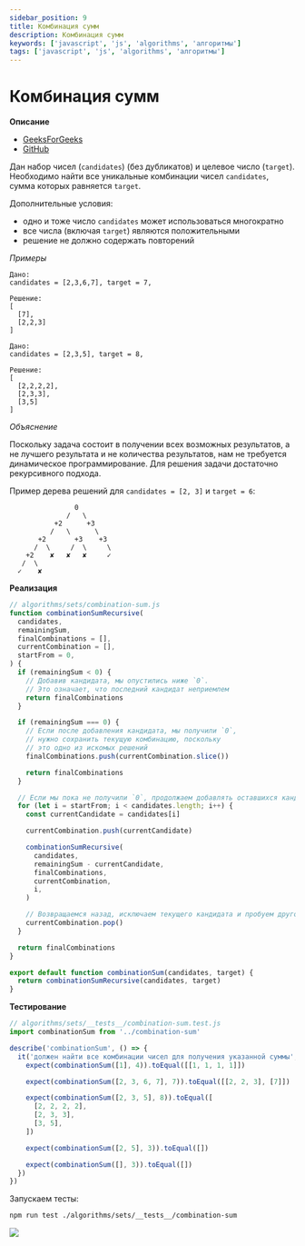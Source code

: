 ```yaml
---
sidebar_position: 9
title: Комбинация сумм
description: Комбинация сумм
keywords: ['javascript', 'js', 'algorithms', 'алгоритмы']
tags: ['javascript', 'js', 'algorithms', 'алгоритмы']
---
```


# Комбинация сумм

__Описание__

- [GeeksForGeeks](https://www.geeksforgeeks.org/combinational-sum/)
- [GitHub](https://github.com/harryheman/algorithms-data-structures/blob/main/src/algorithms/sets/combination-sum.js)

Дан набор чисел (`candidates`) (без дубликатов) и целевое число (`target`). Необходимо найти все уникальные комбинации чисел `candidates`, сумма которых равняется `target`.

Дополнительные условия:

- одно и тоже число `candidates` может использоваться многократно
- все числа (включая `target`) являются положительными
- решение не должно содержать повторений

_Примеры_

```
Дано:
candidates = [2,3,6,7], target = 7,

Решение:
[
  [7],
  [2,2,3]
]
```

```
Дано:
candidates = [2,3,5], target = 8,

Решение:
[
  [2,2,2,2],
  [2,3,3],
  [3,5]
]
```

_Объяснение_

Поскольку задача состоит в получении всех возможных результатов, а не лучшего результата и не количества результатов, нам не требуется динамическое программирование. Для решения задачи достаточно рекурсивного подхода.

Пример дерева решений для `candidates = [2, 3]` и `target = 6`:

```
                0
              /   \
           +2      +3
          /   \      \
       +2       +3    +3
      /  \     /  \     \
    +2    ✘   ✘   ✘     ✓
   /  \
  ✓    ✘
```

__Реализация__

```javascript
// algorithms/sets/combination-sum.js
function combinationSumRecursive(
  candidates,
  remainingSum,
  finalCombinations = [],
  currentCombination = [],
  startFrom = 0,
) {
  if (remainingSum < 0) {
    // Добавив кандидата, мы опустились ниже `0`.
    // Это означает, что последний кандидат неприемлем
    return finalCombinations
  }

  if (remainingSum === 0) {
    // Если после добавления кандидата, мы получили `0`,
    // нужно сохранить текущую комбинацию, поскольку
    // это одно из искомых решений
    finalCombinations.push(currentCombination.slice())

    return finalCombinations
  }

  // Если мы пока не получили `0`, продолжаем добавлять оставшихся кандидатов
  for (let i = startFrom; i < candidates.length; i++) {
    const currentCandidate = candidates[i]

    currentCombination.push(currentCandidate)

    combinationSumRecursive(
      candidates,
      remainingSum - currentCandidate,
      finalCombinations,
      currentCombination,
      i,
    )

    // Возвращаемся назад, исключаем текущего кандидата и пробуем другого
    currentCombination.pop()
  }

  return finalCombinations
}

export default function combinationSum(candidates, target) {
  return combinationSumRecursive(candidates, target)
}
```

__Тестирование__

```javascript
// algorithms/sets/__tests__/combination-sum.test.js
import combinationSum from '../combination-sum'

describe('combinationSum', () => {
  it('должен найти все комбинации чисел для получения указанной суммы', () => {
    expect(combinationSum([1], 4)).toEqual([[1, 1, 1, 1]])

    expect(combinationSum([2, 3, 6, 7], 7)).toEqual([[2, 2, 3], [7]])

    expect(combinationSum([2, 3, 5], 8)).toEqual([
      [2, 2, 2, 2],
      [2, 3, 3],
      [3, 5],
    ])

    expect(combinationSum([2, 5], 3)).toEqual([])

    expect(combinationSum([], 3)).toEqual([])
  })
})
```

Запускаем тесты:

```bash
npm run test ./algorithms/sets/__tests__/combination-sum
```

<img src="https://habrastorage.org/webt/j2/u2/dx/j2u2dxtfmm-g9uvuod0xptnbsqm.png" />
